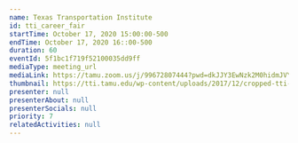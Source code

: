 ```yaml
---
name: Texas Transportation Institute
id: tti_career_fair
startTime: October 17, 2020 15:00:00-500
endTime: October 17, 2020 16::00-500
duration: 60
eventId: 5f1bc1f719f52100035dd9ff
mediaType: meeting_url
mediaLink: https://tamu.zoom.us/j/99672807444?pwd=dkJJY3EwNzk2M0hidmJVYmpJc3g4Zz09
thumbnail: https://tti.tamu.edu/wp-content/uploads/2017/12/cropped-tti-square-with-sailboat-and-block-620-transparent.png
presenter: null
presenterAbout: null
presenterSocials: null
priority: 7
relatedActivities: null
---
```

